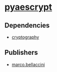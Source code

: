 # [pyaescrypt](https://pypi.org/project/pyaescrypt)

## Dependencies
- [cryptography](packages/c/cryptography.md)



## Publishers
- [marco.bellaccini](https://pypi.org/user/marco.bellaccini)

